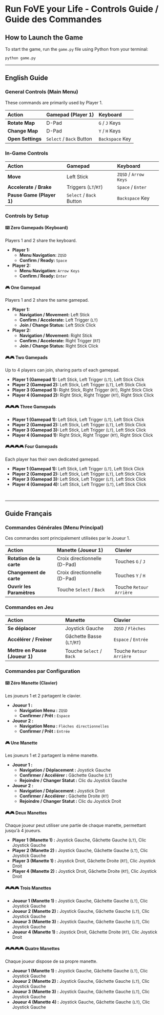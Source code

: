 # Run FoVE your Life - Controls Guide / Guide des Commandes

## **How to Launch the Game**
To start the game, run the `game.py` file using Python from your terminal:
```bash
python game.py
```
---

## **English Guide**

### **General Controls (Main Menu)**
These commands are primarily used by Player 1.

| Action | Gamepad (Player 1) | Keyboard |
| :--- | :--- | :--- |
| **Rotate Map** | D-Pad | `G` / `J` Keys |
| **Change Map** | D-Pad | `Y` / `H` Keys |
| **Open Settings** | `Select` / `Back` Button | `Backspace` Key |

### **In-Game Controls**

| Action | Gamepad | Keyboard |
| :--- | :--- | :--- |
| **Move** | Left Stick | `ZQSD` / `Arrow Keys` |
| **Accelerate / Brake** | Triggers (`LT`/`RT`) | `Space` / `Enter` |
| **Pause Game (Player 1)** | `Select` / `Back` Button | `Backspace` Key |

### **Controls by Setup**

#### ⌨️ Zero Gamepads (Keyboard)
Players 1 and 2 share the keyboard.
- **Player 1:**
  - **Menu Navigation:** `ZQSD`
  - **Confirm / Ready:** `Space`
- **Player 2:**
  - **Menu Navigation:** `Arrow Keys`
  - **Confirm / Ready:** `Enter`

#### 🎮 One Gamepad
Players 1 and 2 share the same gamepad.
- **Player 1:**
  - **Navigation / Movement:** Left Stick
  - **Confirm / Accelerate:** Left Trigger (`LT`)
  - **Join / Change Status:** Left Stick Click
- **Player 2:**
  - **Navigation / Movement:** Right Stick
  - **Confirm / Accelerate:** Right Trigger (`RT`)
  - **Join / Change Status:** Right Stick Click

#### 🎮🎮 Two Gamepads
Up to 4 players can join, sharing parts of each gamepad.
- **Player 1 (Gamepad 1):** Left Stick, Left Trigger (`LT`), Left Stick Click
- **Player 2 (Gamepad 2):** Left Stick, Left Trigger (`LT`), Left Stick Click
- **Player 3 (Gamepad 1):** Right Stick, Right Trigger (`RT`), Right Stick Click
- **Player 4 (Gamepad 2):** Right Stick, Right Trigger (`RT`), Right Stick Click

#### 🎮🎮🎮 Three Gamepads
- **Player 1 (Gamepad 1):** Left Stick, Left Trigger (`LT`), Left Stick Click
- **Player 2 (Gamepad 2):** Left Stick, Left Trigger (`LT`), Left Stick Click
- **Player 3 (Gamepad 3):** Left Stick, Left Trigger (`LT`), Left Stick Click
- **Player 4 (Gamepad 1):** Right Stick, Right Trigger (`RT`), Right Stick Click

#### 🎮🎮🎮🎮 Four Gamepads
Each player has their own dedicated gamepad.
- **Player 1 (Gamepad 1):** Left Stick, Left Trigger (`LT`), Left Stick Click
- **Player 2 (Gamepad 2):** Left Stick, Left Trigger (`LT`), Left Stick Click
- **Player 3 (Gamepad 3):** Left Stick, Left Trigger (`LT`), Left Stick Click
- **Player 4 (Gamepad 4):** Left Stick, Left Trigger (`LT`), Left Stick Click

<br>

---

## **Guide Français**

### **Commandes Générales (Menu Principal)**
Ces commandes sont principalement utilisées par le Joueur 1.

| Action | Manette (Joueur 1) | Clavier |
| :--- | :--- | :--- |
| **Rotation de la carte** | Croix directionnelle (D-Pad) | Touches `G` / `J` |
| **Changement de carte** | Croix directionnelle (D-Pad) | Touches `Y` / `H` |
| **Ouvrir les Paramètres** | Touche `Select` / `Back` | Touche `Retour Arrière` |

### **Commandes en Jeu**

| Action | Manette | Clavier |
| :--- | :--- | :--- |
| **Se déplacer** | Joystick Gauche | `ZQSD` / `Flèches` |
| **Accélérer / Freiner** | Gâchette Basse (`LT`/`RT`) | `Espace` / `Entrée` |
| **Mettre en Pause (Joueur 1)** | Touche `Select` / `Back` | Touche `Retour Arrière` |

### **Commandes par Configuration**

#### ⌨️ Zéro Manette (Clavier)
Les joueurs 1 et 2 partagent le clavier.
- **Joueur 1 :**
  - **Navigation Menu :** `ZQSD`
  - **Confirmer / Prêt :** `Espace`
- **Joueur 2 :**
  - **Navigation Menu :** `Flèches directionnelles`
  - **Confirmer / Prêt :** `Entrée`

#### 🎮 Une Manette
Les joueurs 1 et 2 partagent la même manette.
- **Joueur 1 :**
  - **Navigation / Déplacement :** Joystick Gauche
  - **Confirmer / Accélérer :** Gâchette Gauche (`LT`)
  - **Rejoindre / Changer Statut :** Clic du Joystick Gauche
- **Joueur 2 :**
  - **Navigation / Déplacement :** Joystick Droit
  - **Confirmer / Accélérer :** Gâchette Droite (`RT`)
  - **Rejoindre / Changer Statut :** Clic du Joystick Droit

#### 🎮🎮 Deux Manettes
Chaque joueur peut utiliser une partie de chaque manette, permettant jusqu'à 4 joueurs.
- **Player 1 (Manette 1) :** Joystick Gauche, Gâchette Gauche (`LT`), Clic Joystick Gauche
- **Player 2 (Manette 2) :** Joystick Gauche, Gâchette Gauche (`LT`), Clic Joystick Gauche
- **Player 3 (Manette 1) :** Joystick Droit, Gâchette Droite (`RT`), Clic Joystick Droit
- **Player 4 (Manette 2) :** Joystick Droit, Gâchette Droite (`RT`), Clic Joystick Droit

#### 🎮🎮🎮 Trois Manettes
- **Joueur 1 (Manette 1) :** Joystick Gauche, Gâchette Gauche (`LT`), Clic Joystick Gauche
- **Joueur 2 (Manette 2) :** Joystick Gauche, Gâchette Gauche (`LT`), Clic Joystick Gauche
- **Joueur 3 (Manette 3) :** Joystick Gauche, Gâchette Gauche (`LT`), Clic Joystick Gauche
- **Joueur 4 (Manette 1) :** Joystick Droit, Gâchette Droite (`RT`), Clic Joystick Droit

#### 🎮🎮🎮🎮 Quatre Manettes
Chaque joueur dispose de sa propre manette.
- **Joueur 1 (Manette 1) :** Joystick Gauche, Gâchette Gauche (`LT`), Clic Joystick Gauche
- **Joueur 2 (Manette 2) :** Joystick Gauche, Gâchette Gauche (`LT`), Clic Joystick Gauche
- **Joueur 3 (Manette 3) :** Joystick Gauche, Gâchette Gauche (`LT`), Clic Joystick Gauche
- **Joueur 4 (Manette 4) :** Joystick Gauche, Gâchette Gauche (`LT`), Clic Joystick Gauche
